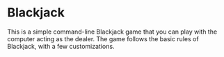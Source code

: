 # Blackjack
This is a simple command-line Blackjack game that you can play with the computer acting as the dealer. The game follows the basic rules of Blackjack, with a few customizations.
